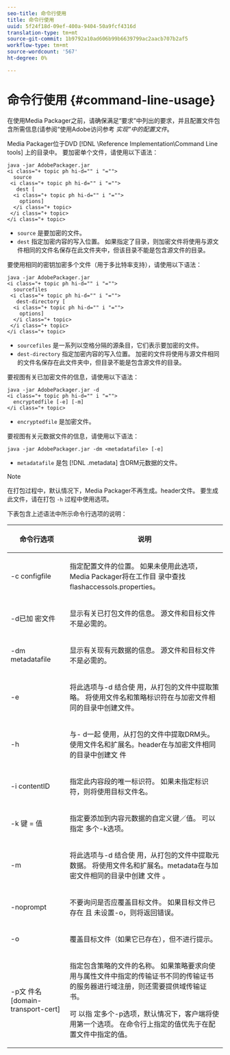 ```yaml
---
seo-title: 命令行使用
title: 命令行使用
uuid: 5f24f18d-09ef-400a-9404-50a9fcf4316d
translation-type: tm+mt
source-git-commit: 1b9792a10ad606b99b6639799ac2aacb707b2af5
workflow-type: tm+mt
source-wordcount: '567'
ht-degree: 0%

---
```



# 命令行使用 {#command-line-usage}

在使用Media Packager之前，请确保满足“要求”中列出的要求，并且配置文件包含所需信息(请参阅“使用Adobe访问参考 *实现”中的配置文件*。

Media Packager位于DVD [!DNL \Reference Implementation\Command Line tools] 上的目录中。 要加密单个文件，请使用以下语法：

```
java -jar AdobePackager.jar  
<i class="+ topic ph hi-d="" i "="">
  source  
 <i class="+ topic ph hi-d="" i "="">
   dest [ 
  <i class="+ topic ph hi-d="" i "="">
    options] 
  </i class="+ topic> 
 </i class="+ topic> 
</i class="+ topic>
```

* `source` 是要加密的文件。
* `dest` 指定加密内容的写入位置。 如果指定了目录，则加密文件将使用与源文件相同的文件名保存在此文件夹中，但该目录不能是包含源文件的目录。

要使用相同的密钥加密多个文件（用于多比特率支持），请使用以下语法：

```
java -jar AdobePackager.jar  
<i class="+ topic ph hi-d="" i "="">
  sourcefiles  
 <i class="+ topic ph hi-d="" i "="">
   dest-directory [ 
  <i class="+ topic ph hi-d="" i "="">
    options] 
  </i class="+ topic> 
 </i class="+ topic> 
</i class="+ topic>
```

* `sourcefiles` 是一系列以空格分隔的源条目，它们表示要加密的文件。
* `dest-directory` 指定加密内容的写入位置。 加密的文件将使用与源文件相同的文件名保存在此文件夹中，但目录不能是包含源文件的目录。

要视图有关已加密文件的信息，请使用以下语法：

```
java -jar AdobePackager.jar -d  
<i class="+ topic ph hi-d="" i "="">
  encryptedfile [-e] [-m] 
</i class="+ topic>
```

* `encryptedfile` 是加密文件。

要视图有关元数据文件的信息，请使用以下语法：

```
java -jar AdobePackager.jar -dm <metadatafile> [-e]
```

* `metadatafile` 是包 [!DNL .metadata] 含DRM元数据的文件。

>[!NOTE]
>
>在打包过程中，默认情况下，Media Packager不再生成。header文件。 要生成此文件，请在打包 `-h` 过程中使用选项。

下表包含上述语法中所示命令行选项的说明：

<table frame="all" colsep="1" rowsep="1" class="+ topic/table adobe-d/table " id="table_wgz_spy_n4"> 
 <thead class="- topic/thead "> 
  <tr rowsep="1" class="- topic/row "> 
   <th colname="1" class="- topic/entry entry"> <p class="- topic/p ">命令行选项 </p> </th> 
   <th colname="2" class="- topic/entry entry"> <p class="- topic/p ">说明 </p> </th> 
  </tr> 
 </thead>
 <tbody class="- topic/tbody "> 
  <tr rowsep="1" class="- topic/row "> 
   <td colname="1" class="- topic/entry "> <p class="- topic/p ">-c <span class="+ topic/ph pr-d/codeph codeph"> configfile </span> </p> </td> 
   <td colname="2" class="- topic/entry "> <p class="- topic/p ">指定配置文件的位置。 如果未使用此选项，Media Packager将在工作目 <span class="filepath"> 录中查找 </span> flashaccessols.properties。 </p> </td> 
  </tr> 
  <tr rowsep="1" class="- topic/row "> 
   <td colname="1" class="- topic/entry "> <p class="- topic/p ">-d已加 <span class="+ topic/ph pr-d/codeph codeph"> 密文件 </span> </p> </td> 
   <td colname="2" class="- topic/entry "> <p class="- topic/p ">显示有关已打包文件的信息。 源文件和目标文件不是必需的。 </p> </td> 
  </tr> 
  <tr rowsep="1" class="- topic/row "> 
   <td colname="1" class="- topic/entry "> <p class="- topic/p ">-dm <span class="+ topic/ph pr-d/codeph codeph"> metadatafile </span> </p> </td> 
   <td colname="2" class="- topic/entry "> <p class="- topic/p ">显示有关现有元数据的信息。 源文件和目标文件不是必需的。 </p> </td> 
  </tr> 
  <tr rowsep="1" class="- topic/row "> 
   <td colname="1" class="- topic/entry "> <p class="- topic/p ">-e </p> </td> 
   <td colname="2" class="- topic/entry "> <p class="- topic/p ">将此选项与-d <span class="codeph"> 结合使 </span> 用，从打包的文件中提取策略。 将使用文件名和策略标识符在与加密文件相同的目录中创建文件。 </p> </td> 
  </tr> 
  <tr rowsep="1" class="- topic/row "> 
   <td colname="1" class="- topic/entry "> <p class="- topic/p ">-h </p> </td> 
   <td colname="2" class="- topic/entry "> <p class="- topic/p ">与- <span class="codeph"> d一起 </span> 使用，从打包的文件中提取DRM头。 使用文件名和扩展名。header在与加密文件相同的目录中创建文 <span class="filepath"> 件 </span> </p> </td> 
  </tr> 
  <tr rowsep="1" class="- topic/row "> 
   <td colname="1" class="- topic/entry "> <p class="- topic/p ">-i <span class="+ topic/ph pr-d/codeph codeph"> contentID </span> </p> </td> 
   <td colname="2" class="- topic/entry "> <p class="- topic/p ">指定此内容段的唯一标识符。 如果未指定标识符，则将使用目标文件名。 </p> </td> 
  </tr> 
  <tr rowsep="1" class="- topic/row "> 
   <td colname="1" class="- topic/entry "> <p class="- topic/p ">-k <span class="+ topic/ph pr-d/codeph codeph"> 键 </span>= <span class="+ topic/ph pr-d/codeph codeph"> 值 </span> </p> </td> 
   <td colname="2" class="- topic/entry "> <p class="- topic/p ">指定要添加到内容元数据的自定义键／值。 可以 <span class="codeph"> 指定 </span> 多个-k选项。 </p> </td> 
  </tr> 
  <tr rowsep="1" class="- topic/row "> 
   <td colname="1" class="- topic/entry "> <p class="- topic/p ">-m </p> </td> 
   <td colname="2" class="- topic/entry "> <p class="- topic/p ">将此选项与-d <span class="codeph"> 结合使 </span> 用，从打包的文件中提取元数据。 将使用文件名和扩展名。metadata在与加密文件相同的目录中创建 <span class="codeph"> 文件 </span>。 </p> </td> 
  </tr> 
  <tr rowsep="1" class="- topic/row "> 
   <td colname="1" class="- topic/entry "> <p class="- topic/p ">-noprompt </p> </td> 
   <td colname="2" class="- topic/entry "> <p class="- topic/p ">不要询问是否应覆盖目标文件。 如果目标文件已存在 <span class="codeph"> 且 </span> 未设置-o，则将返回错误。 </p> </td> 
  </tr> 
  <tr rowsep="1" class="- topic/row "> 
   <td colname="1" class="- topic/entry "> <p class="- topic/p ">-o </p> </td> 
   <td colname="2" class="- topic/entry "> <p class="- topic/p ">覆盖目标文件（如果它已存在），但不进行提示。 </p> </td> 
  </tr> 
  <tr rowsep="0" class="- topic/row "> 
   <td colname="1" class="- topic/entry "> <p class="- topic/p ">-p文 <span class="+ topic/ph pr-d/codeph codeph"> 件名[domain-transport-cert] </span> </p> </td> 
   <td colname="2" class="- topic/entry "> <p class="- topic/p ">指定包含策略的文件的名称。 如果策略要求向使用与属性文件中指定的传输证书不同的传输证书的服务器进行域注册，则还需要提供域传输证书。 </p> <p class="- topic/p ">可 <span class="codeph"> 以指 </span> 定多个-p选项，默认情况下，客户端将使用第一个选项。 在命令行上指定的值优先于在配置文件中指定的值。 </p> </td> 
  </tr> 
 </tbody> 
</table>

